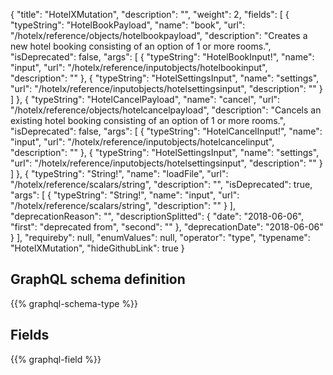 {
  "title": "HotelXMutation",
  "description": "",
  "weight": 2,
  "fields": [
    {
      "typeString": "HotelBookPayload",
      "name": "book",
      "url": "/hotelx/reference/objects/hotelbookpayload",
      "description": "Creates a new hotel booking consisting of an option of 1 or more rooms.",
      "isDeprecated": false,
      "args": [
        {
          "typeString": "HotelBookInput!",
          "name": "input",
          "url": "/hotelx/reference/inputobjects/hotelbookinput",
          "description": ""
        },
        {
          "typeString": "HotelSettingsInput",
          "name": "settings",
          "url": "/hotelx/reference/inputobjects/hotelsettingsinput",
          "description": ""
        }
      ]
    },
    {
      "typeString": "HotelCancelPayload",
      "name": "cancel",
      "url": "/hotelx/reference/objects/hotelcancelpayload",
      "description": "Cancels an existing hotel booking consisting of an option of 1 or more rooms.",
      "isDeprecated": false,
      "args": [
        {
          "typeString": "HotelCancelInput!",
          "name": "input",
          "url": "/hotelx/reference/inputobjects/hotelcancelinput",
          "description": ""
        },
        {
          "typeString": "HotelSettingsInput",
          "name": "settings",
          "url": "/hotelx/reference/inputobjects/hotelsettingsinput",
          "description": ""
        }
      ]
    },
    {
      "typeString": "String!",
      "name": "loadFile",
      "url": "/hotelx/reference/scalars/string",
      "description": "",
      "isDeprecated": true,
      "args": [
        {
          "typeString": "String!",
          "name": "input",
          "url": "/hotelx/reference/scalars/string",
          "description": ""
        }
      ],
      "deprecationReason": "",
      "descriptionSplitted": {
        "date": "2018-06-06",
        "first": "deprecated from",
        "second": ""
      },
      "deprecationDate": "2018-06-06"
    }
  ],
  "requireby": null,
  "enumValues": null,
  "operator": "type",
  "typename": "HotelXMutation",
  "hideGithubLink": true
}
## GraphQL schema definition

{{% graphql-schema-type %}}

## Fields

{{% graphql-field %}}
